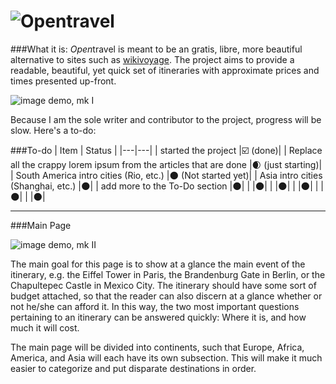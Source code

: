 ![*Open*travel](http://a.pomf.se/kvsslv.png)
==========

###What it is:
*Open*travel is meant to be an gratis, libre, more beautiful alternative to sites such as [wikivoyage](https://en.wikivoyage.org/wiki/Main_Page).  The project aims to provide a readable, beautiful, yet quick set of itineraries with approximate prices and times presented up-front. 

![image demo, mk I](http://a.pomf.se/ygawoc.gif)

Because I am the sole writer and contributor to the project, progress will be slow. Here's a to-do:

###To-do
| Item | Status |
|---|---|
| started the project |:ballot_box_with_check: (done)|
| Replace all the crappy lorem ipsum from the articles that are done |:waxing_crescent_moon: (just starting)|
| South America intro cities (Rio, etc.) |:new_moon: (Not started yet)|
| Asia intro cities (Shanghai, etc.) |:new_moon:|
| add more to the To-Do section |:new_moon:|
|  |:new_moon:|
|  |:new_moon:|
|  |:new_moon:|
|  |:new_moon:|
|  |:new_moon:|

----------------

###Main Page

![image demo, mk II](http://a.pomf.se/ckeoor.gif)


The main goal for this page is to show at a glance the main event of the itinerary, e.g. the Eiffel Tower in Paris, the Brandenburg Gate in Berlin, or the Chapultepec Castle in Mexico City. The itinerary should have some sort of budget attached, so that the reader can also discern at a glance whether or not he/she can afford it. In this way, the two most important questions pertaining to an itinerary can be answered quickly: Where it is, and how much it will cost.

The main page will be divided into continents, such that Europe, Africa, America, and Asia will each have its own subsection. This will make it much easier to categorize and put disparate destinations in order. 
